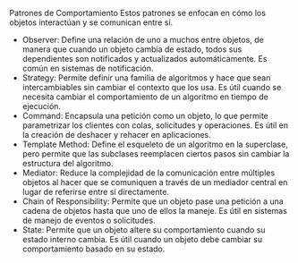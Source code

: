 Patrones de Comportamiento
Estos patrones se enfocan en cómo los objetos interactúan y se comunican entre sí.

- Observer: Define una relación de uno a muchos entre objetos, de manera que cuando un objeto cambia de estado, todos sus dependientes son notificados y actualizados automáticamente. Es común en sistemas de notificación.
- Strategy: Permite definir una familia de algoritmos y hace que sean intercambiables sin cambiar el contexto que los usa. Es útil cuando se necesita cambiar el comportamiento de un algoritmo en tiempo de ejecución.
- Command: Encapsula una petición como un objeto, lo que permite parametrizar los clientes con colas, solicitudes y operaciones. Es útil en la creación de deshacer y rehacer en aplicaciones.
- Template Method: Define el esqueleto de un algoritmo en la superclase, pero permite que las subclases reemplacen ciertos pasos sin cambiar la estructura del algoritmo.
- Mediator: Reduce la complejidad de la comunicación entre múltiples objetos al hacer que se comuniquen a través de un mediador central en lugar de referirse entre sí directamente.
- Chain of Responsibility: Permite que un objeto pase una petición a una cadena de objetos hasta que uno de ellos la maneje. Es útil en sistemas de manejo de eventos o solicitudes.
- State: Permite que un objeto altere su comportamiento cuando su estado interno cambia. Es útil cuando un objeto debe cambiar su comportamiento basado en su estado.
